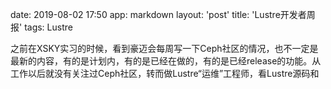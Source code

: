 date: 2019-08-02 17:50
app: markdown
layout: 'post'
title: 'Lustre开发者周报'
tags: Lustre

之前在XSKY实习的时候，看到豪迈会每周写一下Ceph社区的情况，也不一定是最新的内容，有的是计划内，有的是已经在做的，有的是已经release的功能。从工作以后就没有关注过Ceph社区，转而做Lustre“运维”工程师，看Lustre源码和